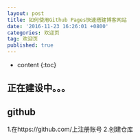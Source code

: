 ```yaml
---
layout: post
title: 如何使用Github Pages快速搭建博客网站
date: '2016-11-23 16:26:01 +0800'
categories: 欢迎页
tag: 欢迎页
published: true
---
```


* content
{:toc}

正在建设中。。。
------------------------
## github
1.在https://github.com/上注册账号
2.创建仓库




[jekyll]:      http://jekyllrb.com
[jekyll-gh]:   https://github.com/jekyll/jekyll
[jekyll-help]: https://github.com/jekyll/jekyll-help
